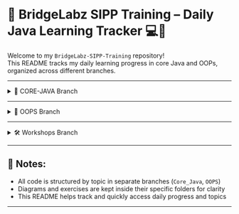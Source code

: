 # 🧠 BridgeLabz SIPP Training – Daily Java Learning Tracker 💻📘

Welcome to my `BridgeLabz-SIPP-Training` repository!  
This README tracks my daily learning progress in core Java and OOPs, organized across different branches.

---

<details>
  <summary>📂 CORE-JAVA Branch</summary>

  <br>

📅 **09/06/25 (Mon)** – *Day 1: Java Basics*  
🔹 Topics: Java introduction, JDK vs JRE vs JVM, writing the first program, variables, and data types  
🔗 [View Code](https://github.com/PD-001/BridgeLabz-SIPP-Training/tree/Core_Java/ProgrammingElements)

📅 **10/06/25 (Tue)** – *Day 2: Operators & Type Systems*  
🔹 Topics: Arithmetic, logical, relational, and bitwise operators; type casting and expression rules  
🔗 [View Code](https://github.com/PD-001/BridgeLabz-SIPP-Training/tree/Core_Java/ProgrammingElements)

📅 **11/06/25 (Wed)** – *Day 3: Control Statements*  
🔹 Topics: Decision making with if-else, switch; looping with for, while, do-while  
🔗 [View Code](https://github.com/PD-001/BridgeLabz-SIPP-Training/tree/Core_Java/ControlFlow)

📅 **12/06/25 (Thu)** – *Day 4: Arrays in Java*  
🔹 Topics: One-dimensional and two-dimensional arrays, traversal, sorting, and searching  
🔗 [View Code](https://github.com/PD-001/BridgeLabz-SIPP-Training/tree/Core_Java/Arrays)

📅 **13/06/25 (Fri)** – *Day 5: Methods and Functions*  
🔹 Topics: Writing reusable methods, overloading, argument passing, and real-world examples  
🔗 [View Code](https://github.com/PD-001/BridgeLabz-SIPP-Training/tree/Core_Java/Methods)

📅 **16/06/25 (Mon)** – *Day 6: Java Strings – Basics*  
🔹 Topics: String class methods, string comparison, immutability, and character access  
🔗 [View Code](https://github.com/PD-001/BridgeLabz-SIPP-Training/tree/Core_Java/Strings)

📅 **17–18/06/25 (Tue–Wed)** – *Day 7: Built-in Java Utilities*  
🔹 Topics: Math functions, Arrays class, and an intro to Collections  
🔗 [View Code](https://github.com/PD-001/BridgeLabz-SIPP-Training/tree/Core_Java/Strings/BuiltInFunctions)

📅 **19/06/25 (Thu)** – *Day 8: String Handling Deep Dive*  
🔹 Topics: StringBuilder vs StringBuffer, mutable strings, performance comparison, string reversal  
🔗 [View Code](https://github.com/PD-001/BridgeLabz-SIPP-Training/tree/Core_Java/Strings)

</details>

---

<details>
  <summary>🧱 OOPS Branch</summary>

  <br>

📅 **20/06/25 (Fri)** – *Day 1: Objects & Class Modeling*  
🔹 Topics: Class definitions, object instantiation, encapsulation, and modeling real-world entities  
🔗 [View Code](https://github.com/PD-001/BridgeLabz-SIPP-Training/tree/OOPS/com/bridgelab_oops)

📅 **23/06/25 (Mon)** – *Day 2: Constructors & Access Control*  
🔹 Topics: Constructor types, this keyword, static vs instance variables, access levels  
🔗 [View Code](https://github.com/PD-001/BridgeLabz-SIPP-Training/tree/OOPS/com/bridgelab_oops_part2)

📅 **24/06/25 (Tue)** – *Day 3: Important Java Keywords*  
🔹 Topics: Hands-on with `static`, `final`, `this`, and `instanceof` with examples  
🔗 [View Code](https://github.com/PD-001/BridgeLabz-SIPP-Training/tree/OOPS/com/bridgelab_oops_part3)

📅 **25/06/25 (Tue)** – *Day 4: UML & Object-Oriented Design*  
🔹 Topics: Class diagrams, association, aggregation, composition, and system modeling  
🔗 [View Code](https://github.com/PD-001/BridgeLabz-SIPP-Training/tree/OOPS/com/bridgelab_oop_objectmodelling)

</details>

---

<details>
  <summary>🛠️ Workshops Branch</summary>

  <br>

📅 **27/06/25 (Fri)** – *Day 1: Questions on OOPS*  
🔗 [View Code](https://github.com/PD-001/BridgeLabz-SIPP-Training/tree/Workshops)

📅 **28/06/25 (Sat)** – *Day 1: Questions on OOPS*  
🔗 [View Code](https://github.com/PD-001/BridgeLabz-SIPP-Training/tree/Workshops)

</details>

---

## 📝 Notes:
- All code is structured by topic in separate branches (`Core_Java`, `OOPS`)
- Diagrams and exercises are kept inside their specific folders for clarity
- This README helps track and quickly access daily progress and topics

---

